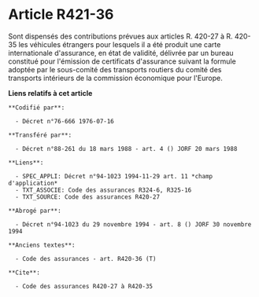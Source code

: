 # Article R421-36

Sont dispensés des contributions prévues aux articles R. 420-27 à R. 420-35 les véhicules étrangers pour lesquels il a été
produit une carte internationale d'assurance, en état de validité, délivrée par un bureau constitué pour l'émission de
certificats d'assurance suivant la formule adoptée par le sous-comité des transports routiers du comité des transports
intérieurs de la commission économique pour l'Europe.

**Liens relatifs à cet article**

	**Codifié par**:

	  - Décret n°76-666 1976-07-16

	**Transféré par**:

	  - Décret n°88-261 du 18 mars 1988 - art. 4 () JORF 20 mars 1988

	**Liens**:

	  - SPEC_APPLI: Décret n°94-1023 1994-11-29 art. 11 *champ d'application*
	  - TXT_ASSOCIE: Code des assurances R324-6, R325-16
	  - TXT_SOURCE: Code des assurances R420-27

	**Abrogé par**:

	  - Décret n°94-1023 du 29 novembre 1994 - art. 8 () JORF 30 novembre 1994

	**Anciens textes**:

	  - Code des assurances - art. R420-36 (T)

	**Cite**:

	  - Code des assurances R420-27 à R420-35
